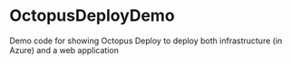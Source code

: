 # OctopusDeployDemo
Demo code for showing Octopus Deploy to deploy both infrastructure (in Azure) and a web application
